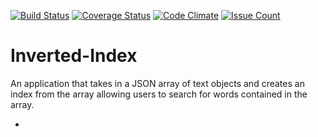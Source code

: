 [![Build Status](https://travis-ci.org/andela-oagunbiade/inverted-index.svg?branch=develop)](https://travis-ci.org/andela-oagunbiade/inverted-index.svg?branch=develop)
[![Coverage Status](https://coveralls.io/repos/github/andela-oagunbiade/inverted-index/badge.svg?branch=develop)](https://coveralls.io/github/andela-oagunbiade/inverted-index?branch=develop)
[![Code Climate](https://codeclimate.com/github/andela-oagunbiade/inverted-index/badges/gpa.svg)](https://codeclimate.com/github/andela-oagunbiade/inverted-index)
[![Issue Count](https://codeclimate.com/github/andela-oagunbiade/inverted-index/badges/issue_count.svg)](https://codeclimate.com/github/andela-oagunbiade/inverted-index)

# Inverted-Index
An application that takes in a JSON array of text objects and creates an index from the array allowing users to search for words contained in the array.

-